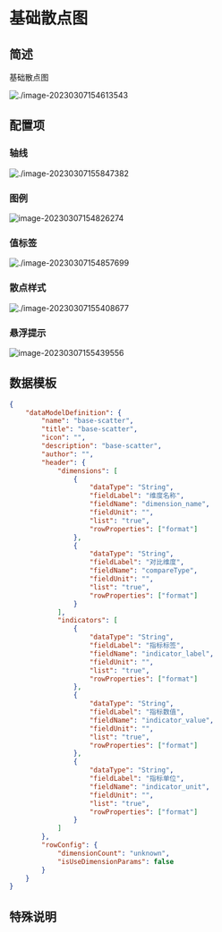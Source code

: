 

# 基础散点图

## 简述

基础散点图

![./image-20230307154613543](images/image-20230307154613543.png)

## 配置项

### 轴线

![./image-20230307155847382](images/image-20230307155847382.png)

### 图例

![image-20230307154826274](images/image-20230307154826274.png)

### 值标签

![./image-20230307154857699](images/image-20230307154857699.png)

### 散点样式

![./image-20230307155408677](images/image-20230307155408677.png)

### 悬浮提示

![image-20230307155439556](./images/image-20230307155439556.png)

## 数据模板

```json
{
    "dataModelDefinition": {
        "name": "base-scatter",
        "title": "base-scatter",
        "icon": "",
        "description": "base-scatter",
        "author": "",
        "header": {
            "dimensions": [
                {
                    "dataType": "String",
                    "fieldLabel": "维度名称",
                    "fieldName": "dimension_name",
                    "fieldUnit": "",
                    "list": "true",
                    "rowProperties": ["format"]
                },
                {
                    "dataType": "String",
                    "fieldLabel": "对比维度",
                    "fieldName": "compareType",
                    "fieldUnit": "",
                    "list": "true",
                    "rowProperties": ["format"]
                }
            ],
            "indicators": [
                {
                    "dataType": "String",
                    "fieldLabel": "指标标签",
                    "fieldName": "indicator_label",
                    "fieldUnit": "",
                    "list": "true",
                    "rowProperties": ["format"]
                },
                {
                    "dataType": "String",
                    "fieldLabel": "指标数值",
                    "fieldName": "indicator_value",
                    "fieldUnit": "",
                    "list": "true",
                    "rowProperties": ["format"]
                },
                {
                    "dataType": "String",
                    "fieldLabel": "指标单位",
                    "fieldName": "indicator_unit",
                    "fieldUnit": "",
                    "list": "true",
                    "rowProperties": ["format"]
                }
            ]
        },
        "rowConfig": {
            "dimensionCount": "unknown",
            "isUseDimensionParams": false
        }
    }
}
```

## 特殊说明

<!-- 暂无 -->
